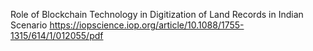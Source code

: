 Role of Blockchain Technology in Digitization of Land Records in Indian Scenario
https://iopscience.iop.org/article/10.1088/1755-1315/614/1/012055/pdf
